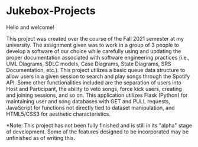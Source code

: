# Jukebox-Projects
Hello and welcome!

This project was created over the course of the Fall 2021 semester at my university. The assignment given was to work in a group of 3 people to develop a software of our choice while carefully using and updating the proper documentation associated with software engineering practices (i.e., UML Diagrams, SDLC models, Case Diagrams, State Diagrams, SRS Documentation, etc.). This project utilizes a basic queue data structure to allow users in a given session to search and play songs through the Spotify API. Some other functionalities included are the separation of users into Host and Participant, the ability to veto songs, force kick users, creating and joining sessions, and so on. This application utilizes Flask (Python) for maintaining user and song databases with GET and PULL requests, JavaScript for functions not directly tied to dataset manipulation, and HTML5/CSS3 for aesthetic characteristics.

*Note: This project has not been fully finished and is still in its "alpha" stage of development. Some of the features designed to be incorporated may be unfinished as of writing this.
